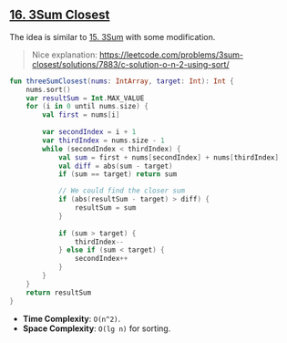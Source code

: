 ## [16. 3Sum Closest](https://leetcode.com/problems/3sum-closest/)

The idea is similar to [15. 3Sum](../leetcode/15.3sum.md) with some modification.

> Nice explanation: https://leetcode.com/problems/3sum-closest/solutions/7883/c-solution-o-n-2-using-sort/

```kotlin
fun threeSumClosest(nums: IntArray, target: Int): Int {
    nums.sort()
    var resultSum = Int.MAX_VALUE
    for (i in 0 until nums.size) {
        val first = nums[i]
        
        var secondIndex = i + 1
        var thirdIndex = nums.size - 1
        while (secondIndex < thirdIndex) {
            val sum = first + nums[secondIndex] + nums[thirdIndex]
            val diff = abs(sum - target)
            if (sum == target) return sum

            // We could find the closer sum
            if (abs(resultSum - target) > diff) {
                resultSum = sum
            }
            
            if (sum > target) {
                thirdIndex--
            } else if (sum < target) {
                secondIndex++
            }
        }
    }
    return resultSum
}
```

* **Time Complexity**: `O(n^2)`.
* **Space Complexity**: `O(lg n)` for sorting.
